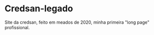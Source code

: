 # Credsan-legado
Site da credsan, feito em meados de 2020, minha primeira "long page" profissional.
